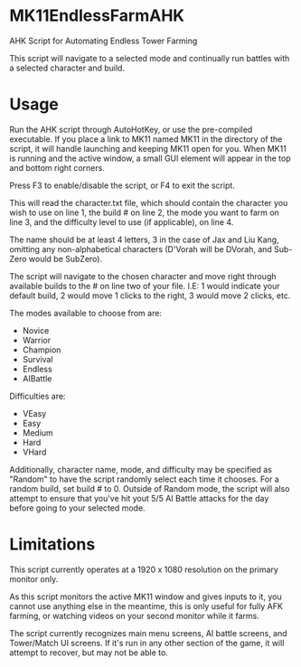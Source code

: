 # MK11EndlessFarmAHK
AHK Script for Automating Endless Tower Farming

This script will navigate to a selected mode and continually run battles with a selected character and build.

# Usage
Run the AHK script through AutoHotKey, or use the pre-compiled executable. If you place a link to MK11 named MK11 in the directory of the script, it will handle launching and keeping MK11 open for you. When MK11 is running and the active window, a small GUI element will appear in the top and bottom right corners.

Press F3 to enable/disable the script, or F4 to exit the script.

This will read the character.txt file, which should contain the character you wish to use on line 1, the build # on line 2, the mode you want to farm on line 3, and the difficulty level to use (if applicable), on line 4.

The name should be at least 4 letters, 3 in the case of Jax and Liu Kang, omitting any non-alphabetical characters (D'Vorah will be DVorah, and Sub-Zero would be SubZero).

The script will navigate to the chosen character and move right through available builds to the # on line two of your file. I.E: 1 would indicate your default build, 2 would move 1 clicks to the right, 3 would move 2 clicks, etc.

The modes available to choose from are:
* Novice
* Warrior
* Champion
* Survival
* Endless
* AIBattle

Difficulties are:
* VEasy
* Easy
* Medium
* Hard
* VHard

Additionally, character name, mode, and difficulty may be specified as "Random" to have the script randomly select each time it chooses. For a random build, set build # to 0.
Outside of Random mode, the script will also attempt to ensure that you've hit yout 5/5 AI Battle attacks for the day before going to your selected mode.

# Limitations
This script currently operates at a 1920 x 1080 resolution on the primary monitor only.

As this script monitors the active MK11 window and gives inputs to it, you cannot use anything else in the meantime, this is only useful for fully AFK farming, or watching videos on your second monitor while it farms.

The script currently recognizes main menu screens, AI battle screens, and Tower/Match UI screens. If it's run in any other section of the game, it will attempt to recover, but may not be able to.
